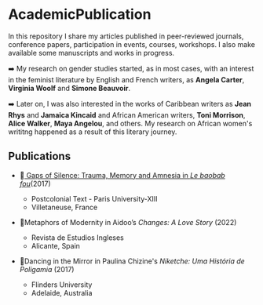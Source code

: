# AcademicPublication

In this repository I share my articles published in peer-reviewed journals, 
conference papers, participation in events, courses, workshops. I also make available some manuscripts and works in progress. 


:arrow_right: My research on gender studies started, as in most cases, with an interest in the feminist literature by English and French writers, as **Angela Carter**, **Virginia Woolf** and **Simone Beauvoir**.

:arrow_right: Later on, I was also interested in the works of Caribbean writers as **Jean Rhys** and **Jamaica Kincaid** and African American writers, **Toni Morrison**, **Alice Walker**, **Maya Angelou**, and others. My research on 
African women's writitng happened as a result of this literary journey. 



## Publications

- 	:newspaper:[ Gaps of Silence: Trauma, Memory and Amnesia in *Le baobab fou*](https://www.postcolonial.org/index.php/pct/article/viewFile/2165/2086)(2017)
	- Postcolonial Text - Paris University-XIII
	- Villetaneuse, France 
								
- 	:newspaper:Metaphors of Modernity in Aidoo’s *Changes: A Love Story* (2022)
	- Revista de Estudios Ingleses
	- Alicante, Spain
								
								
- 	:newspaper:Dancing in the Mirror in Paulina Chizine's *Niketche: Uma História de Poligamia* (2017)
	 - Flinders University 
	 - Adelaide, Australia
